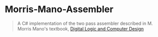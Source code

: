 # Morris-Mano-Assembler
> A C# implementation of the two pass assembler described in M. Morris Mano's textbook, [Digital Logic and Computer Design](www.google.com/search?q=Digital+Logic+and+Computer+Design)

